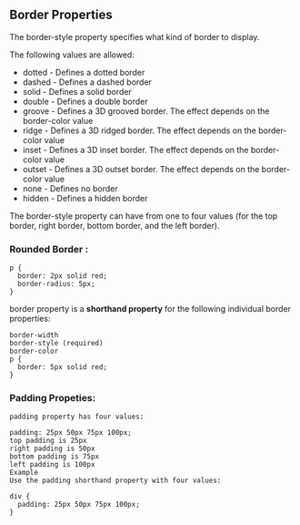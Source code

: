 ## Border Properties

The border-style property specifies what kind of border to display.

The following values are allowed:

* dotted - Defines a dotted border
* dashed - Defines a dashed border
* solid - Defines a solid border
* double - Defines a double border
* groove - Defines a 3D grooved border. The effect depends on the border-color value
* ridge - Defines a 3D ridged border. The effect depends on the border-color value
* inset - Defines a 3D inset border. The effect depends on the border-color value
* outset - Defines a 3D outset border. The effect depends on the border-color value
* none - Defines no border
* hidden - Defines a hidden border
     
    
The border-style property can have from one to four values (for the top border, right border, bottom border, and the left border).


### Rounded Border :
```
p {
  border: 2px solid red;
  border-radius: 5px;
}
```


border property is a **shorthand property** for the following individual border properties:
```
border-width
border-style (required)
border-color
p {
  border: 5px solid red;
}
```

### Padding Propeties:

```
padding property has four values:

padding: 25px 50px 75px 100px;
top padding is 25px
right padding is 50px
bottom padding is 75px
left padding is 100px
Example
Use the padding shorthand property with four values:

div {
  padding: 25px 50px 75px 100px;
}
```
